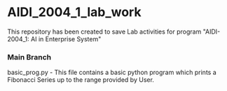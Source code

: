 # AIDI_2004_1_lab_work
This repository has been created to save Lab activities for program "AIDI-2004_1: AI in Enterprise System"

### Main Branch
basic_prog.py - This file contains a basic python program which prints a Fibonacci Series up to the range provided by User.
